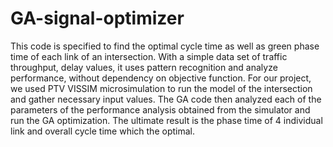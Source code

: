 # GA-signal-optimizer
This code is specified to find the optimal cycle time as well as green phase time of each link of an intersection. With a simple data set of traffic throughput, delay values, it uses pattern recognition and analyze performance, without dependency on objective function. 
For our project, we used PTV VISSIM microsimulation to run the model of the intersection and gather necessary input values.
The GA code then analyzed each of the parameters of the performance analysis obtained from the simulator and run the GA optimization.
The ultimate result is the phase time of 4 individual link and overall cycle time which the optimal.
